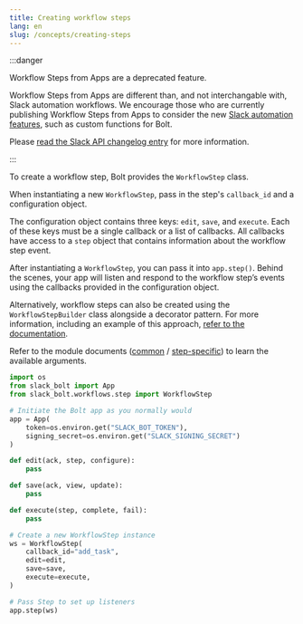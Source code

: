 ```yaml
---
title: Creating workflow steps
lang: en
slug: /concepts/creating-steps
---
```


:::danger

Workflow Steps from Apps are a deprecated feature.

Workflow Steps from Apps are different than, and not interchangable with, Slack automation workflows. We encourage those who are currently publishing Workflow Steps from Apps to consider the new [Slack automation features](https://api.slack.com/automation), such as custom functions for Bolt.

Please [read the Slack API changelog entry](https://api.slack.com/changelog/2023-08-workflow-steps-from-apps-step-back) for more information.

:::

To create a workflow step, Bolt provides the `WorkflowStep` class.

When instantiating a new `WorkflowStep`, pass in the step's `callback_id` and a configuration object.

The configuration object contains three keys: `edit`, `save`, and `execute`. Each of these keys must be a single callback or a list of callbacks. All callbacks have access to a `step` object that contains information about the workflow step event.

After instantiating a `WorkflowStep`, you can pass it into `app.step()`. Behind the scenes, your app will listen and respond to the workflow step’s events using the callbacks provided in the configuration object.

Alternatively, workflow steps can also be created using the `WorkflowStepBuilder` class alongside a decorator pattern. For more information, including an example of this approach, [refer to the documentation](https://slack.dev/bolt-python/api-docs/slack_bolt/workflows/step/step.html#slack_bolt.workflows.step.step.WorkflowStepBuilder).




Refer to the module documents (<a href="https://slack.dev/bolt-python/api-docs/slack_bolt/kwargs_injection/args.html">common</a> / <a href="https://slack.dev/bolt-python/api-docs/slack_bolt/workflows/step/utilities/index.html">step-specific</a>) to learn the available arguments.

```python
import os
from slack_bolt import App
from slack_bolt.workflows.step import WorkflowStep

# Initiate the Bolt app as you normally would
app = App(
    token=os.environ.get("SLACK_BOT_TOKEN"),
    signing_secret=os.environ.get("SLACK_SIGNING_SECRET")
)

def edit(ack, step, configure):
    pass

def save(ack, view, update):
    pass

def execute(step, complete, fail):
    pass

# Create a new WorkflowStep instance
ws = WorkflowStep(
    callback_id="add_task",
    edit=edit,
    save=save,
    execute=execute,
)

# Pass Step to set up listeners
app.step(ws)
```


